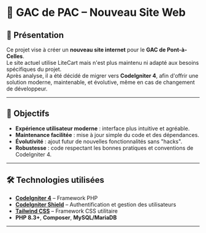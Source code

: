 # 🌱 GAC de PAC – Nouveau Site Web

## 📖 Présentation

Ce projet vise à créer un **nouveau site internet** pour le **GAC de Pont-à-Celles**.  
Le site actuel utilise LiteCart mais n'est plus maintenu ni adapté aux besoins spécifiques du projet.  
Après analyse, il a été décidé de migrer vers **CodeIgniter 4**, afin d'offrir une solution moderne, maintenable, et évolutive, même en cas de changement de développeur.

---

## 🎯 Objectifs

- **Expérience utilisateur moderne** : interface plus intuitive et agréable.
- **Maintenance facilitée** : mise à jour simple du code et des dépendances.
- **Évolutivité** : ajout futur de nouvelles fonctionnalités sans "hacks".
- **Robustesse** : code respectant les bonnes pratiques et conventions de CodeIgniter 4.

---

## 🛠️ Technologies utilisées

- **[CodeIgniter 4](https://codeigniter.com/)** – Framework PHP
- **[CodeIgniter Shield](https://github.com/codeigniter4/shield)** – Authentification et gestion des utilisateurs
- **[Tailwind CSS](https://tailwindcss.com/)** – Framework CSS utilitaire
- **PHP 8.3+**, **Composer**, **MySQL/MariaDB**

---
